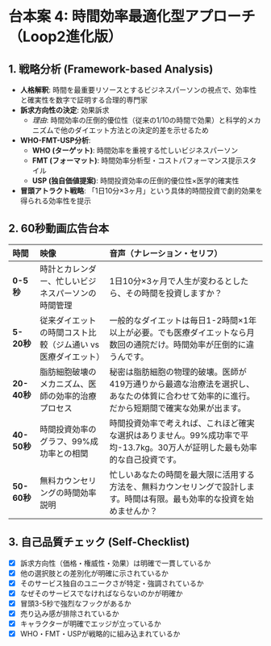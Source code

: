 # 台本案 4: 時間効率最適化型アプローチ（Loop2進化版）

## 1. 戦略分析 (Framework-based Analysis)

* **人格解釈**: 時間を最重要リソースとするビジネスパーソンの視点で、効率性と確実性を数字で証明する合理的専門家
* **訴求方向性の決定**: 効果訴求
    * *理由*: 時間効率の圧倒的優位性（従来の1/10の時間で効果）と科学的メカニズムで他のダイエット方法との決定的差を示せるため
* **WHO-FMT-USP分析**:
    * **WHO (ターゲット)**: 時間効率を重視する忙しいビジネスパーソン
    * **FMT (フォーマット)**: 時間効率分析型・コストパフォーマンス提示スタイル
    * **USP (独自価値提案)**: 時間投資効率の圧倒的優位性×医学的確実性
* **冒頭アトラクト戦略**: 「1日10分×3ヶ月」という具体的時間投資で劇的効果を得られる効率性を提示

## 2. 60秒動画広告台本

| 時間      | 映像                               | 音声（ナレーション・セリフ）                               | 
| :-------- | :--------------------------------- | :--------------------------------------------------------- |
| **0-5秒** | 時計とカレンダー、忙しいビジネスパーソンの時間管理 | 1日10分×3ヶ月で人生が変わるとしたら、その時間を投資しますか？ |
| **5-20秒**| 従来ダイエットの時間コスト比較（ジム通い vs 医療ダイエット） | 一般的なダイエットは毎日1-2時間×1年以上が必要。でも医療ダイエットなら月数回の通院だけ。時間効率が圧倒的に違うんです。 |
| **20-40秒**| 脂肪細胞破壊のメカニズム、医師の効率的治療プロセス | 秘密は脂肪細胞の物理的破壊。医師が419万通りから最適な治療法を選択し、あなたの体質に合わせて効率的に進行。だから短期間で確実な効果が出ます。 |
| **40-50秒**| 時間投資効率のグラフ、99%成功率との相関 | 時間投資効率で考えれば、これほど確実な選択はありません。99%成功率で平均-13.7kg。30万人が証明した最も効率的な自己投資です。 |
| **50-60秒**| 無料カウンセリングの時間効率説明 | 忙しいあなたの時間を最大限に活用する方法を、無料カウンセリングで設計します。時間は有限。最も効率的な投資を始めませんか？ |

## 3. 自己品質チェック (Self-Checklist)

- [x] 訴求方向性（価格・権威性・効果）は明確で一貫しているか
- [x] 他の選択肢との差別化が明確に示されているか
- [x] そのサービス独自のユニークさが特定・強調されているか
- [x] なぜそのサービスでなければならないのかが明確か
- [x] 冒頭3-5秒で強烈なフックがあるか
- [x] 売り込み感が排除されているか
- [x] キャラクターが明確でエッジが立っているか
- [x] WHO・FMT・USPが戦略的に組み込まれているか